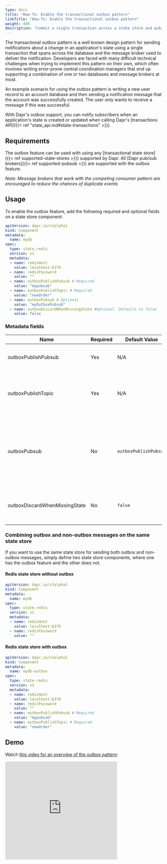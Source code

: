 ```yaml
---
type: docs
title: "How-To: Enable the transactional outbox pattern"
linkTitle: "How-To: Enable the transactional outbox pattern"
weight: 400
description: "Commit a single transaction across a state store and pub/sub message broker"
---
```


The transactional outbox pattern is a well known design pattern for sending notifications about a change in an application's state using a single transaction that spans across the database and the message broker used to deliver the notification. Developers are faced with many difficult technical challenges when trying to implement this pattern on their own, which often involves writing error-prone central coordination managers that end up supporting a combination of one or two databases and message brokers at most.

An example scenario for using the outbox pattern is writing a new user record to an account database and then sending a notification message that the account was successfully created. The user only wants to receive a message if this was successful.

With Dapr's outbox support, you can notify subscribers when an application's state is created or updated when calling Dapr's [transactions API]({{< ref "state_api.md#state-transactions" >}}).

## Requirements

The outbox feature can be used with using any [transactional state store]({{< ref supported-state-stores >}}) supported by Dapr. All [Dapr pub/sub brokers]({{< ref supported-pubsub >}}) are supported with the outbox feature.

*Note: Message brokers that work with the competing consumer pattern are encouraged to reduce the chances of duplicate events*

## Usage

To enable the outbox feature, add the following required and optional fields on a state store component:

```yaml
apiVersion: dapr.io/v1alpha1
kind: Component
metadata:
  name: mydb
spec:
  type: state.redis
  version: v1
  metadata:
  - name: redisHost
    value: localhost:6379
  - name: redisPassword
    value: ""
  - name: outboxPublishPubsub # Required
    value: "mypubsub"
  - name: outboxPublishTopic # Required
    value: "newOrder"
  - name: outboxPubsub # Optional
    value: "myOutboxPubsub"
  - name: outboxDiscardWhenMissingState #Optional. Defaults to false
    value: false
```

### Metadata fields

| Name                | Required    | Default Value | Description                                            |
| --------------------|-------------|---------------|------------------------------------------------------- |
| outboxPublishPubsub | Yes         | N/A           | Sets the name of the pub/sub component to deliver the notifications when publishing state changes
| outboxPublishTopic  | Yes         | N/A           | Sets the topic to send the state changes to on the pub/sub configured with `outboxPublishPubsub`. The message body will be a state transaction item for an insert or update operation
| outboxPubsub        | No          | `outboxPublishPubsub`           | Sets the pub/sub to use for Dapr to coordinate the state and pub/sub transactions. If not set, the pub/sub configured with `outboxPublishPubsub` is used. This is useful if you want to separate the pub/sub used to send the state changes from the one used to coordinate the transaction
| outboxDiscardWhenMissingState  | No         | `false`           | By setting `outboxDiscardWhenMissingState` to `true`, Dapr will discard the transaction if it cannot find the state in the database and not retry again

### Combining outbox and non-outbox messages on the same state store

If you want to use the same state store for sending both outbox and non-outbox messages, simply define two state store components, where one has the outbox feature and the other does not.

#### Redis state store without outbox

```yaml
apiVersion: dapr.io/v1alpha1
kind: Component
metadata:
  name: mydb
spec:
  type: state.redis
  version: v1
  metadata:
  - name: redisHost
    value: localhost:6379
  - name: redisPassword
    value: ""
```

#### Redis state store with outbox

```yaml
apiVersion: dapr.io/v1alpha1
kind: Component
metadata:
  name: mydb-outbox
spec:
  type: state.redis
  version: v1
  metadata:
  - name: redisHost
    value: localhost:6379
  - name: redisPassword
    value: ""
  - name: outboxPublishPubsub # Required
    value: "mypubsub"
  - name: outboxPublishTopic # Required
    value: "newOrder"
```

## Demo

Watch [this video for an overview of the outbox pattern](https://youtu.be/rTovKpG0rhY?t=1338):

<div class="embed-responsive embed-responsive-16by9">
<iframe width="360" height="315" src="https://youtu.be/rTovKpG0rhY?t=1338" frameborder="0" allow="accelerometer; autoplay; clipboard-write; encrypted-media; gyroscope; picture-in-picture" allowfullscreen></iframe>
